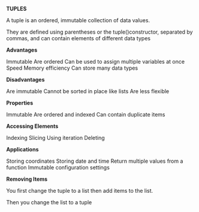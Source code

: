 **TUPLES**
                      
A tuple is an ordered, immutable collection of data values.

They are defined using parentheses or the tuple()constructor, separated by commas, and can contain elements of different data types

**Advantages**

Immutable
Are ordered
Can be used to assign multiple variables at once
Speed
Memory efficiency 
Can store many data types

**Disadvantages**

Are immutable
Cannot be sorted in place like lists
Are less flexible

**Properties**

Immutable
Are ordered and indexed
Can contain duplicate items

**Accessing Elements**

Indexing
Slicing
Using iteration
Deleting

**Applications**

Storing coordinates
Storing date and time
Return multiple values from a function
Immutable configuration settings

**Removing Items**

You first change the tuple to a list then add items to the list.

Then you change the list to a tuple

